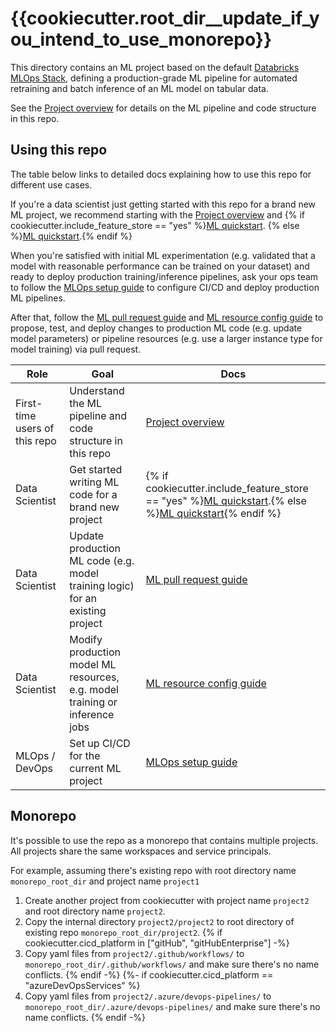 # {{cookiecutter.root_dir__update_if_you_intend_to_use_monorepo}}

This directory contains an ML project based on the default
[Databricks MLOps Stack](https://github.com/databricks/mlops-stack),
defining a production-grade ML pipeline for automated retraining and batch inference of an ML model on tabular data.

See the [Project overview](docs/project-overview.md) for details on the ML pipeline and code structure
in this repo.

## Using this repo

The table below links to detailed docs explaining how to use this repo for different use cases.

If you're a data scientist just getting started with this repo for a brand new ML project, we recommend starting with
the [Project overview](docs/project-overview.md) and
{% if cookiecutter.include_feature_store == "yes" %}[ML quickstart](docs/ml-developer-guide-fs.md).
{% else %}[ML quickstart](docs/ml-developer-guide.md).{% endif %}

When you're satisfied with initial ML experimentation (e.g. validated that a model with reasonable performance can be
trained on your dataset) and ready to deploy production training/inference
pipelines, ask your ops team to follow the [MLOps setup guide](docs/mlops-setup.md) to configure CI/CD and deploy 
production ML pipelines.

After that, follow the [ML pull request guide](docs/ml-pull-request.md)
and [ML resource config guide]({{cookiecutter.project_name_alphanumeric_underscore}}/databricks-resources/README.md) to propose, test, and deploy changes to production ML code (e.g. update model parameters)
or pipeline resources (e.g. use a larger instance type for model training) via pull request.

| Role                          | Goal                                                                         | Docs                                                                                                                                                                |
|-------------------------------|------------------------------------------------------------------------------|---------------------------------------------------------------------------------------------------------------------------------------------------------------------|
| First-time users of this repo | Understand the ML pipeline and code structure in this repo                   | [Project overview](docs/project-overview.md)                                                                                                                        |
| Data Scientist                | Get started writing ML code for a brand new project                          | {% if cookiecutter.include_feature_store == "yes" %}[ML quickstart](docs/ml-developer-guide-fs.md).{% else %}[ML quickstart](docs/ml-developer-guide.md){% endif %} |
| Data Scientist                | Update production ML code (e.g. model training logic) for an existing project | [ML pull request guide](docs/ml-pull-request.md)                                                                                                                    |
| Data Scientist                | Modify production model ML resources, e.g. model training or inference jobs  | [ML resource config guide]({{cookiecutter.project_name_alphanumeric_underscore}}/databricks-resources/README.md)                                                     |
| MLOps / DevOps                | Set up CI/CD for the current ML project   | [MLOps setup guide](docs/mlops-setup.md)                                                                                                                            |

## Monorepo

It's possible to use the repo as a monorepo that contains multiple projects. All projects share the same workspaces and service principals.

For example, assuming there's existing repo with root directory name `monorepo_root_dir` and project name `project1`
1. Create another project from cookiecutter with project name `project2` and root directory name `project2`.
2. Copy the internal directory `project2/project2` to root directory of existing repo `monorepo_root_dir/project2`.
{% if cookiecutter.cicd_platform in ["gitHub", "gitHubEnterprise"] -%}
3. Copy yaml files from `project2/.github/workflows/` to `monorepo_root_dir/.github/workflows/` and make sure there's no name conflicts.
{% endif -%}
{%- if cookiecutter.cicd_platform == "azureDevOpsServices" %}
3. Copy yaml files from `project2/.azure/devops-pipelines/` to `monorepo_root_dir/.azure/devops-pipelines/` and make sure there's no name conflicts.
{% endif -%}

